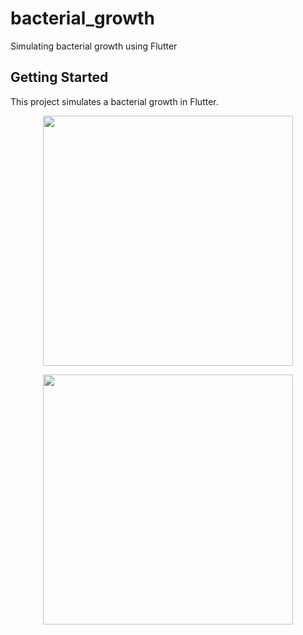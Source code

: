 # bacterial_growth

Simulating bacterial growth using Flutter

## Getting Started

This project simulates a bacterial growth in Flutter.

<p align="center">
  <img height="400" src="https://www.flutterclutter.dev/images/posts/2022-04-24-bacterial-growth/flutter-bacterial-growth.svg">
</p>

<p align="center">
  <img height="400" src="https://www.flutterclutter.dev/images/posts/2022-04-24-bacterial-growth/flutter-bacterial-growth-simulation.gif">
</p>
